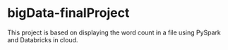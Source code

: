 # bigData-finalProject
This project is based on displaying the word count in a file using PySpark and Databricks in cloud.
